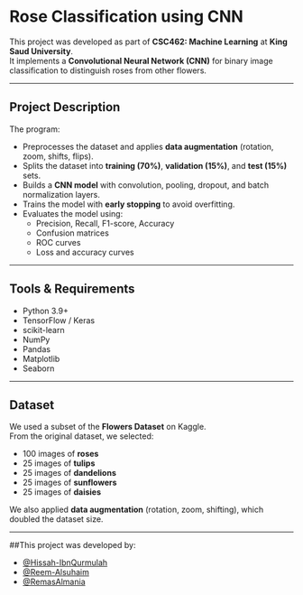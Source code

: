 # Rose Classification using CNN

This project was developed as part of **CSC462: Machine Learning** at **King Saud University**.  
It implements a **Convolutional Neural Network (CNN)** for binary image classification to distinguish roses from other flowers.

---

## Project Description

The program:

- Preprocesses the dataset and applies **data augmentation** (rotation, zoom, shifts, flips).  
- Splits the dataset into **training (70%)**, **validation (15%)**, and **test (15%)** sets.  
- Builds a **CNN model** with convolution, pooling, dropout, and batch normalization layers.  
- Trains the model with **early stopping** to avoid overfitting.  
- Evaluates the model using:
  - Precision, Recall, F1-score, Accuracy  
  - Confusion matrices  
  - ROC curves  
  - Loss and accuracy curves

---

## Tools & Requirements

- Python 3.9+
- TensorFlow / Keras
- scikit-learn
- NumPy
- Pandas
- Matplotlib
- Seaborn

---

## Dataset

We used a subset of the **Flowers Dataset** on Kaggle.  
From the original dataset, we selected:

- 100 images of **roses**
- 25 images of **tulips**
- 25 images of **dandelions**
- 25 images of **sunflowers**
- 25 images of **daisies**

We also applied **data augmentation** (rotation, zoom, shifting), which doubled the dataset size.

---

##This project was developed by:

- [@Hissah-IbnQurmulah](https://github.com/Hissah-IbnQurmulah)  
- [@Reem-Alsuhaim](https://github.com/Reem-Alsuhaim)  
- [@RemasAlmania](https://github.com/RemasAlmania)


